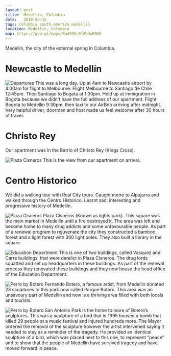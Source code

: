 ```yaml
---
layout: post
title:  Medellín, Columbia
date:   2019-05-15
tags: colombia south-america medellin
location: Medellin, Columbia
map: https://goo.gl/maps/BuAS9Ss9fAUHwK9W9
---
```


Medellín, the city of the external spring in Columbia.

Newcastle to Medellín
====================

![Departures](/photos/medellin/departures.jpg)
This was a long day.
Up at 4am to Newcastle airport by 4:30am for flight to Melbourne.
Flight Melbourne to Santiago de Chile 12:45pm.
Then Santiago to Bogota at 1:30pm.
Held up at immigration in Bogota because we didn't have the full address of our apartment.
Flight Bogota to Medellín 9:30pm, then taxi to our AirBnb arriving after midnight.
Very helpful driver, doorman and host made us feel welcome after 30 hours of travel.

Christo Rey
===========
Our apartment was in the Barrio of Christo Rey (Kings Cross).

![Plaza Cisneros](/photos/medellin/apartment-view.jpg)
This is the view from our apartment on arrival.

Centro Historico
================
We did a walking tour with Real City tours.
Caught metro to Alpujarra and walked through the Centro Historico.
Learnt sad, interesting and progressive history of Medellin.

![Plaza Cisneros](/photos/medellin/plaza-cisneros.jpg)
Plaza Cisneros (Known as lights park). This square was the main market in Medellín until a fire destroyed it. The area was left and become home to many drug addicts and some unfavourable people. As part of a renewal program to rejuvenate the city they constructed a bamboo forest and a light forest with 300 light poles. They also built a library in the square.

![Education Department](/photos/medellin/education-department.jpg)
This is one of two buildings, called Vasquez and Carre buildings, that were derelict in Plaza Cisneros. The drug lords squatted and set up headquarters in these buildings. As part of the renewal process they renovated these buildings and they now house the head office of the Education Department.

![Perro by Botero](/photos/medellin/botero-perro.jpg)
Fernando Botero, a famous artist, from Medellín donated 23 sculptures to this park now called Parque Botero. This area was an unsavoury part of Medellín and now is a thriving area filled with both locals and tourists.

![Perro by Botero](/photos/medellin/san-antonio-park.jpg)
San Antonio Park is the home to more of Botero’s sculptures. This was a sculpture of a bird that in 1995 housed a bomb that killed 29 people at a music festival and injured hundreds more. The Mayor ordered the removal of the sculpture however the artist intervened saying it needed to stay as a reminder of the tragedy. He provided an identical sculpture of a bird, which was placed next to this one, to represent “peace” and to show that the people of Medellín have survived tragedy and have moved forward in peace.
